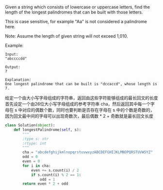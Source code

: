 Given a string which consists of lowercase or uppercase letters, find the length of the longest palindromes that can be built with those letters.

This is case sensitive, for example "Aa" is not considered a palindrome here.

Note:
Assume the length of given string will not exceed 1,010.

Example:
```
Input:
"abccccdd"

Output:
7

Explanation:
One longest palindrome that can be built is "dccaccd", whose length is 7.
```
给定一个由大小写字母组成的字符串，返回由这些字符能够组成的最长回文的长度  
首先设定一个由26位大小写字母组成的参考字符串 cha，然后返回其中每一个字母在 s 中对应的偶数个数，同时也要判断是否存在字母在 s 中的个数是奇数的，因为回文最中间的字母可以出现奇数次，最后偶数 * 2 + 奇数就是最长回文长度
```python
class Solution(object):
    def longestPalindrome(self, s):
        """
        :type s: str
        :rtype: int
        """
        cha = "abcdefghijkmlnopqrstuvwxyzABCDEFGHIJKLMNOPQRSTUVWSYZ"
        odd = 0
        even = 0
        for i in cha:
            even += s.count(i) / 2
            if s.count(i) % 2 == 1:
                odd = 1
        return even * 2 + odd
```
